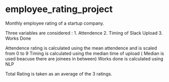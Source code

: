 # employee_rating_project
Monthly employee rating of a startup company. 

Three variables are considered :
                                 1. Attendence
                                 2. Timing of Slack Upload
                                 3. Works Done

Attendence rating is calculated using the mean attendence and is scaled from 0 to 9
Timing is calculated using the median time of upload ( Median is used beacuse there are joinees in between)
Works done is calculated using NLP 

Total Rating is taken as an average of the 3 ratings.
                               
